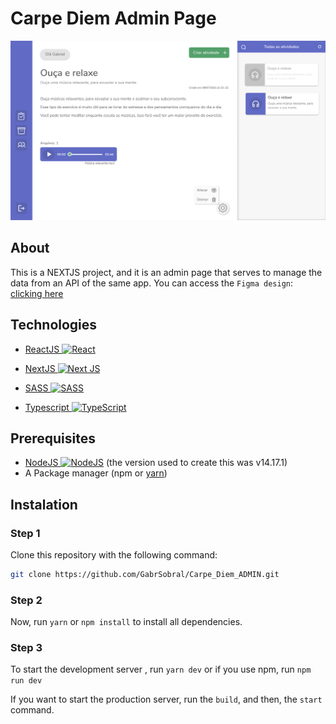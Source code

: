 # Carpe Diem Admin Page

![ProjectImage](https://github.com/GabrSobral/Carpe_Diem_ADMIN/blob/master/Home.png?raw=true)

## About

This is a NEXTJS project, and it is an admin page that serves to manage the data from an API of the same app.
You can access the `Figma design`: <a href="https://www.figma.com/file/c2MLFNjqO7OqE0h5fCNyWb/Carpe_Diem_ADMIN?node-id=0%3A1">clicking here</a>

## Technologies

- <a href="https://reactjs.org">ReactJS <img alt="React" src="https://img.shields.io/badge/React-%2320232a.svg?style=flat-square&logo=React&logoColor=%2361DAFB"/></a>

- <a href="https://nextjs.org">NextJS <img alt="Next JS" src="https://img.shields.io/badge/NextJS-%23000000.svg?style=flat-square&logo=next.js&logoColor=white"/></a>

- <a href="https://sass-lang.com">SASS <img alt="SASS" src="https://img.shields.io/badge/SASS-hotpink.svg?style=flat-square&logo=SASS&logoColor=white"/></a>

- <a href="https://www.typescriptlang.org">Typescript <img alt="TypeScript" src="https://img.shields.io/badge/typescript-%23007ACC.svg?style=flat-square&logo=typescript&logoColor=white"/></a>

## Prerequisites

- <a href="https://nodejs.org/en/">NodeJS <img alt="NodeJS" src="https://img.shields.io/badge/Node.js-%2343853D.svg?style=flat-square&logo=node-dot-js&logoColor=white"/></a> (the version used to create this was v14.17.1)
- A Package manager (npm or <a href="https://yarnpkg.com">yarn</a>) 

## Instalation

### Step 1
Clone this repository with the following command:
```bash
git clone https://github.com/GabrSobral/Carpe_Diem_ADMIN.git
```

### Step 2
Now, run `yarn` or `npm install` to install all dependencies.

### Step 3
To start the development server , run `yarn dev` or if you use npm, run `npm run dev`

If you want to start the production server, run the `build`, and then, the `start` command.



